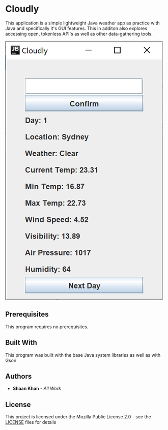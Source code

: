 # Cloudly
This application is a simple lightweight Java weather app as practice with Java and specifically it's GUI features. This in additon also explores accessing open, tokenless API's as well as other data-gathering tools.

![Main Menu](Images/mainMenu.png)

## Prerequisites
This program requires no prerequisites.

## Built With
This program was built with the base Java system libraries as well as with Gson

## Authors
* **Shaan Khan** - *All Work*

## License
This project is licensed under the Mozilla Public License 2.0 - see the [LICENSE](https://github.com/ShaanCoding/Cloudly/blob/master/LICENSE) files for details
